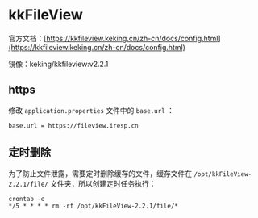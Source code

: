 # kkFileView

官方文档：[https://kkfileview.keking.cn/zh-cn/docs/config.html](https://kkfileview.keking.cn/zh-cn/docs/config.html)

镜像：keking/kkfileview:v2.2.1

## https

修改 ```application.properties``` 文件中的 ```base.url``` ：

```text
base.url = https://fileview.iresp.cn
```

## 定时删除

为了防止文件泄露，需要定时删除缓存的文件，缓存文件在 ```/opt/kkFileView-2.2.1/file/``` 文件夹，所以创建定时任务执行：

```shell
crontab -e
*/5 * * * * rm -rf /opt/kkFileView-2.2.1/file/*
```
